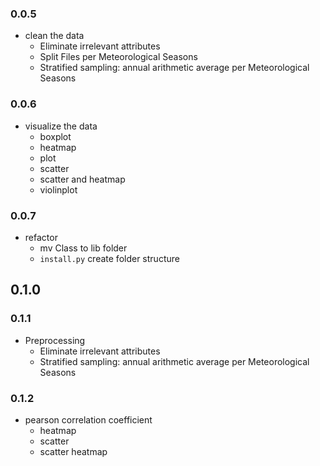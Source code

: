 ### 0.0.5
* clean the data
    * Eliminate irrelevant attributes
    * Split Files per Meteorological Seasons
    * Stratified sampling: annual arithmetic average per Meteorological Seasons

### 0.0.6
* visualize the data
    * boxplot
    * heatmap
    * plot
    * scatter
    * scatter and heatmap
    * violinplot   

### 0.0.7 
* refactor
    * mv Class to lib folder
    * `install.py` create folder structure

## 0.1.0

### 0.1.1
* Preprocessing
    * Eliminate irrelevant attributes
    * Stratified sampling: annual arithmetic average per Meteorological Seasons

### 0.1.2
* pearson correlation coefficient
    * heatmap
    * scatter
    * scatter heatmap